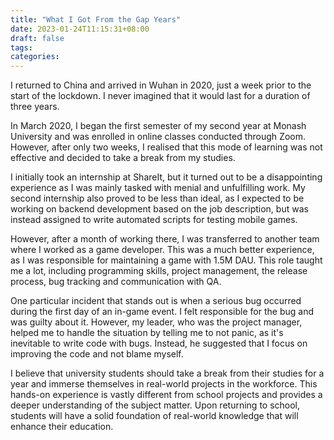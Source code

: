 ```yaml
---
title: "What I Got From the Gap Years"
date: 2023-01-24T11:15:31+08:00
draft: false
tags:
categories:
---
```


I returned to China and arrived in Wuhan in 2020, just a week prior to the start of the lockdown. I never imagined that it would last for a duration of three years.

In March 2020, I began the first semester of my second year at Monash University and was enrolled in online classes conducted through Zoom. However, after only two weeks, I realised that this mode of learning was not effective and decided to take a break from my studies.

I initially took an internship at ShareIt, but it turned out to be a disappointing experience as I was mainly tasked with menial and unfulfilling work. My second internship also proved to be less than ideal, as I expected to be working on backend development based on the job description, but was instead assigned to write automated scripts for testing mobile games.

However, after a month of working there, I was transferred to another team where I worked as a game developer. This was a much better experience, as I was responsible for maintaining a game with 1.5M DAU. This role taught me a lot, including programming skills, project management, the release process, bug tracking and communication with QA.

One particular incident that stands out is when a serious bug occurred during the first day of an in-game event. I felt responsible for the bug and was guilty about it. However, my leader, who was the project manager, helped me to handle the situation by telling me to not panic, as it's inevitable to write code with bugs. Instead, he suggested that I focus on improving the code and not blame myself.

I believe that university students should take a break from their studies for a year and immerse themselves in real-world projects in the workforce. This hands-on experience is vastly different from school projects and provides a deeper understanding of the subject matter. Upon returning to school, students will have a solid foundation of real-world knowledge that will enhance their education.
